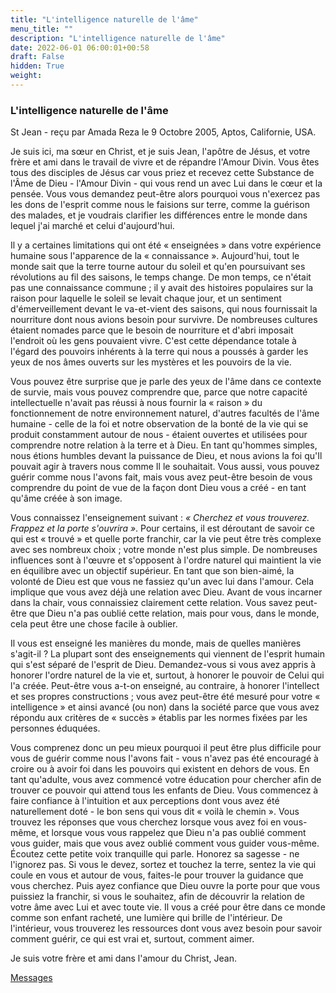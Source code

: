 ```yaml
---
title: "L'intelligence naturelle de l'âme"
menu_title: ""
description: "L'intelligence naturelle de l'âme"
date: 2022-06-01 06:00:01+00:58
draft: False
hidden: True
weight:
---
```

### L'intelligence naturelle de l'âme

St Jean - reçu par Amada Reza le 9 Octobre 2005, Aptos, Californie, USA.

Je suis ici, ma sœur en Christ, et je suis Jean, l'apôtre de Jésus, et votre frère et ami dans le travail de vivre et de répandre l'Amour Divin. Vous êtes tous des disciples de Jésus car vous priez et recevez cette Substance de l'Âme de Dieu - l'Amour Divin - qui vous rend un avec Lui dans le cœur et la pensée. Vous vous demandez peut-être alors pourquoi vous n'exercez pas les dons de l'esprit comme nous le faisions sur terre, comme la guérison des malades, et je voudrais clarifier les différences entre le monde dans lequel j'ai marché et celui d'aujourd'hui.

Il y a certaines limitations qui ont été « enseignées » dans votre expérience humaine sous l'apparence de la « connaissance ». Aujourd'hui, tout le monde sait que la terre tourne autour du soleil et qu'en poursuivant ses révolutions au fil des saisons, le temps change. De mon temps, ce n'était pas une connaissance commune ; il y avait des histoires populaires sur la raison pour laquelle le soleil se levait chaque jour, et un sentiment d'émerveillement devant le va-et-vient des saisons, qui nous fournissait la nourriture dont nous avions besoin pour survivre. De nombreuses cultures étaient nomades parce que le besoin de nourriture et d'abri imposait l'endroit où les gens pouvaient vivre. C'est cette dépendance totale à l'égard des pouvoirs inhérents à la terre qui nous a poussés à garder les yeux de nos âmes ouverts sur les mystères et les pouvoirs de la vie.

Vous pouvez être surprise que je parle des yeux de l'âme dans ce contexte de survie, mais vous pouvez comprendre que, parce que notre capacité intellectuelle n'avait pas réussi à nous fournir la « raison » du fonctionnement de notre environnement naturel, d'autres facultés de l'âme humaine - celle de la foi et notre observation de la bonté de la vie qui se produit constamment autour de nous - étaient ouvertes et utilisées pour comprendre notre relation à la terre et à Dieu. En tant qu'hommes simples, nous étions humbles devant la puissance de Dieu, et nous avions la foi qu'Il pouvait agir à travers nous comme Il le souhaitait. Vous aussi, vous pouvez guérir comme nous l'avons fait, mais vous avez peut-être besoin de vous comprendre du point de vue de la façon dont Dieu vous a créé - en tant qu'âme créée à son image.

Vous connaissez l'enseignement suivant : *« Cherchez et vous trouverez. Frappez et la porte s'ouvrira »*. Pour certains, il est déroutant de savoir ce qui est « trouvé » et quelle porte franchir, car la vie peut être très complexe avec ses nombreux choix ; votre monde n'est plus simple. De nombreuses influences sont à l'œuvre et s'opposent à l'ordre naturel qui maintient la vie en équilibre avec un objectif supérieur. En tant que son bien-aimé, la volonté de Dieu est que vous ne fassiez qu'un avec lui dans l'amour. Cela implique que vous avez déjà une relation avec Dieu. Avant de vous incarner dans la chair, vous connaissiez clairement cette relation. Vous savez peut-être que Dieu n'a pas oublié cette relation, mais pour vous, dans le monde, cela peut être une chose facile à oublier.

Il vous est enseigné les manières du monde, mais de quelles manières s'agit-il ? La plupart sont des enseignements qui viennent de l'esprit humain qui s'est séparé de l'esprit de Dieu. Demandez-vous si vous avez appris à honorer l'ordre naturel de la vie et, surtout, à honorer le pouvoir de Celui qui l'a créée. Peut-être vous a-t-on enseigné, au contraire, à honorer l'intellect et ses propres constructions ; vous avez peut-être été mesuré pour votre « intelligence » et ainsi avancé (ou non) dans la société parce que vous avez répondu aux critères de « succès » établis par les normes fixées par les personnes éduquées.

Vous comprenez donc un peu mieux pourquoi il peut être plus difficile pour vous de guérir comme nous l'avons fait - vous n'avez pas été encouragé à croire ou à avoir foi dans les pouvoirs qui existent en dehors de vous. En tant qu'adulte, vous avez commencé votre éducation pour chercher afin de trouver ce pouvoir qui attend tous les enfants de Dieu. Vous commencez à faire confiance à l'intuition et aux perceptions dont vous avez été naturellement doté - le bon sens qui vous dit « voilà le chemin ». Vous trouvez les réponses que vous cherchez lorsque vous avez foi en vous-même, et lorsque vous vous rappelez que Dieu n'a pas oublié comment vous guider, mais que vous avez oublié comment vous guider vous-même. Écoutez cette petite voix tranquille qui parle. Honorez sa sagesse - ne l'ignorez pas. Si vous le devez, sortez et touchez la terre, sentez la vie qui coule en vous et autour de vous, faites-le pour trouver la guidance que vous cherchez. Puis ayez confiance que Dieu ouvre la porte pour que vous puissiez la franchir, si vous le souhaitez, afin de découvrir la relation de votre âme avec Lui et avec toute vie. Il vous a créé pour être dans ce monde comme son enfant racheté, une lumière qui brille de l'intérieur. De l'intérieur, vous trouverez les ressources dont vous avez besoin pour savoir comment guérir, ce qui est vrai et, surtout, comment aimer.

Je suis votre frère et ami dans l'amour du Christ, Jean.


[Messages](/fr-contemporary-messages/fr-contemporary-messages-by-date-order/fr-contemporary-messages-2005)